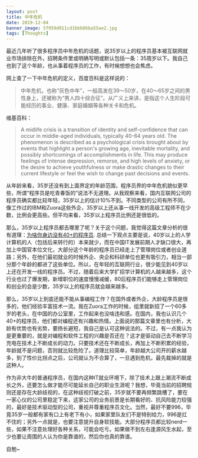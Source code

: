 ```yaml
---
layout: post
title: 中年危机
date: 2019-12-04
banner_image: 5f959d911cd1bbb86ba55ae2.jpg
tags: [Thoughts]
---
```


最近几年听了很多程序员中年危机的话题，说35岁以上的程序员基本被互联网就业市场排除在外，招聘条件里或明确写明或默认包括一条：35周岁以下。我自己也到了这个年龄，也从事着程序员的工作，有时候想想也会焦虑。

<!--more-->

网上查了一下中年危机的定义，百度百科是这样说的：

> 中年危机，也称“灰色中年”，一般高发在39～50岁，在40～65岁之间的男性身上，还被称为“男人四十综合征”。从广义上来讲，是指这个人生阶段可能经历的事业、健康、家庭婚姻等各种关卡和危机。

维基百科：
> A midlife crisis is a transition of identity and self-confidence that can occur in middle-aged individuals, typically 40-64 years old. The phenomenon is described as a psychological crisis brought about by events that highlight a person's growing age, inevitable mortality, and possibly shortcomings of accomplishments in life. This may produce feelings of intense depression, remorse, and high levels of anxiety, or the desire to achieve youthfulness or make drastic changes to their current lifestyle or feel the wish to change past decisions and events.

从年龄来看，35岁还没有到上面界定的年龄范围，程序员界的中年危机貌似更早些，所谓“程序员是吃青春饭的”说法不无道理。从我观察来看，国内互联网公司的程序员确实都比较年轻，35岁以上的估计10%不到。不同类型的公司有所不同，像工作过的IBM和Zuora这些外企，35岁以上还从事一线开发的高级工程师不在少数，比例会更高些。但平均来看，35岁以上程序员比例还是很低的。

那么，35岁以上程序员都去哪里了呢？关于这个问题，我觉得这篇文章分析的很有道理：[为啥你身边没有40+的程序员](https://mp.weixin.qq.com/s?__biz=MzI3NTQyMzEzNQ==&mid=2247485282&idx=1&sn=7ef9ab5bda556a5097cd06a0df5611d8&scene=21). 总结一下观点主要是说，40岁以上的人学计算机的人（包括后来转行的）本来就少，而在中国IT发展前期人才缺口很大，再加上中国官本位文化，大部分这个年龄的程序员已经走上了管理岗位或者创业道路；另外，在他们最初就业的时候外企、央企和科研单位也更有吸引力，相当一部分那个年龄的都进了这些单位。所以，在年轻的互联网行业，很少能见到40岁以上还在开发一线的程序员。不过，随着后来大学扩招学计算机的人越来越多，这个行业也过了爆发期，新增职位的速度慢慢减缓，80后程序员们能够走上管理岗位和创业的会是少数，35岁以上的程序员就会越来越多。

那么，35岁以上到底还能不能从事编程工作？在国外或者外企，大龄程序员是很多的，他们经验丰富技术一流。我在Zuora工作的时候，组里就新招了一个60多岁的老头，在中国的办公室里，工作起来也没啥违和感。在国内，我也认识几个40+的程序员，他们都对编程还有兴趣和热情。上面说的那篇文章里也有分析，大龄有优势也有劣势，要扬长避短，我自己是认可这种说法的。不过，有一点我认为是更重要的，就是对编程和软件工程的兴趣是否还在？这才是驱动自己去不断学习充电在技术上不断成长的动力。只要技术还在不断成长，再加上不断积累的经验，年龄就不是问题，否则就比较危险了。道理比较简单，年龄越大公司开的薪水越多，到了性价比拐点之后，公司就认为不合算了，一旦遇到危机，最先裁掉的就是这种人。

作为非大牛的普通程序员，在国内这种IT就业环境下，除了技术上跟上潮流不断成长之外，还要怎么做才能尽可能延长自己的职业生涯呢？我想，毕竟当前的招聘规则还是存在大龄歧视的，在这种歧视打破之前，35岁就不要再频繁跳槽了，要在一家心仪的公司里稳定下来，这家公司的业务前景是长期看好的、抗风险能力较强的，最好是技术驱动型的公司，重视并尊重程序员文化。当然，最好不要996，毕竟35岁一般都有家有口上有老下有小，如果家里队友们不是特别给力，996是扛不住的；另外一点就是，也要注意提升自身软技能。大部分程序员都比较nerd一些，如果不注意处理好各种关系，可能会吃亏。如果做不到左右逢源风生水起，至少也要让周围的人认为你是靠谱的，然后你也真的靠谱。

自勉~
